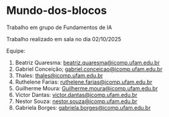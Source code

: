 # Mundo-dos-blocos
Trabalho em grupo de Fundamentos de IA

Trabalho realizado em sala no dia 02/10/2025

Equipe: 

1. Beatriz Quaresma: beatriz.quaresma@icomp.ufam.edu.br
2. Gabriel Conceição; gabriel.conceicao@icomp.ufam.edu.br
3. Thales: thales@icomp.ufam.edu.br
4. Ruthelene Farias: ruthelene.farias@icomp.ufam.edu.br
5. Guilherme Moura: Guilherme.moura@icomp.ufam.edu.br
6. Victor Dantas: victor.dantas@icomp.ufam.edu.br
7. Nestor Souza: nestor.souza@icomp.ufam.edu.br
8. Gabriela Borges: gabriela.borges@icomp.ufam.edu.br
